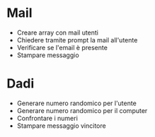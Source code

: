 # Mail
- Creare array con mail utenti
- Chiedere tramite prompt la mail all'utente
- Verificare se l'email è presente
- Stampare messaggio


# Dadi
- Generare numero randomico per l'utente
- Generare numero randomico per il computer
- Confrontare i numeri
- Stampare messaggio vincitore
